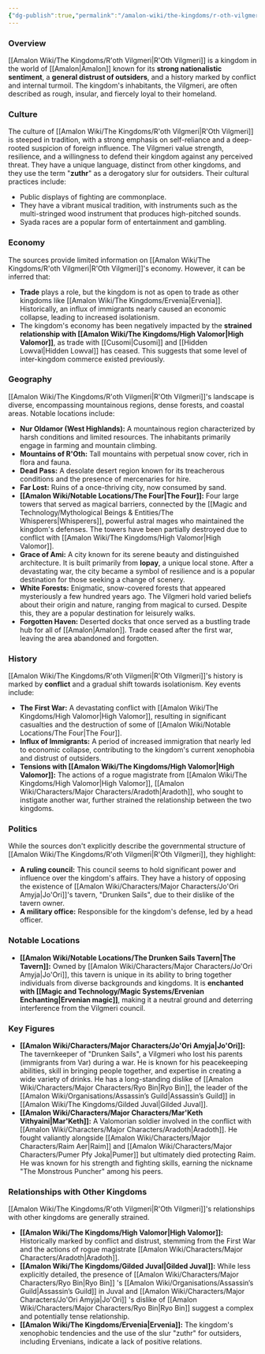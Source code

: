 ```yaml
---
{"dg-publish":true,"permalink":"/amalon-wiki/the-kingdoms/r-oth-vilgmeri/","dgPassFrontmatter":true,"noteIcon":""}
---
```


### Overview

[[Amalon Wiki/The Kingdoms/R'oth Vilgmeri\|R'Oth Vilgmeri]] is a kingdom in the world of [[Amalon\|Amalon]] known for its **strong nationalistic sentiment**, a **general distrust of outsiders**, and a history marked by conflict and internal turmoil. The kingdom's inhabitants, the Vilgmeri, are often described as rough, insular, and fiercely loyal to their homeland.

### Culture

The culture of [[Amalon Wiki/The Kingdoms/R'oth Vilgmeri\|R'Oth Vilgmeri]] is steeped in tradition, with a strong emphasis on self-reliance and a deep-rooted suspicion of foreign influence. The Vilgmeri value strength, resilience, and a willingness to defend their kingdom against any perceived threat. They have a unique language, distinct from other kingdoms, and they use the term "**zuthr**" as a derogatory slur for outsiders. Their cultural practices include:

- Public displays of fighting are commonplace.
- They have a vibrant musical tradition, with instruments such as the multi-stringed wood instrument that produces high-pitched sounds.
- Syada races are a popular form of entertainment and gambling.

### Economy

The sources provide limited information on [[Amalon Wiki/The Kingdoms/R'oth Vilgmeri\|R'Oth Vilgmeri]]'s economy. However, it can be inferred that:

- **Trade** plays a role, but the kingdom is not as open to trade as other kingdoms like [[Amalon Wiki/The Kingdoms/Ervenia\|Ervenia]]. Historically, an influx of immigrants nearly caused an economic collapse, leading to increased isolationism.
- The kingdom's economy has been negatively impacted by the **strained relationship with [[Amalon Wiki/The Kingdoms/High Valomor\|High Valomor]]**, as trade with [[Cusomi\|Cusomi]] and [[Hidden Lowval\|Hidden Lowval]] has ceased. This suggests that some level of inter-kingdom commerce existed previously.

### Geography

[[Amalon Wiki/The Kingdoms/R'oth Vilgmeri\|R'Oth Vilgmeri]]'s landscape is diverse, encompassing mountainous regions, dense forests, and coastal areas. Notable locations include:

- **Nur Oldamor (West Highlands):** A mountainous region characterized by harsh conditions and limited resources. The inhabitants primarily engage in farming and mountain climbing.
- **Mountains of R'Oth:** Tall mountains with perpetual snow cover, rich in flora and fauna.
- **Dead Pass:** A desolate desert region known for its treacherous conditions and the presence of mercenaries for hire.
- **Far Lost:** Ruins of a once-thriving city, now consumed by sand.
- **[[Amalon Wiki/Notable Locations/The Four\|The Four]]:** Four large towers that served as magical barriers, connected by the [[Magic and Technology/Mythological Beings & Entities/The Whisperers\|Whisperers]], powerful astral mages who maintained the kingdom's defenses. The towers have been partially destroyed due to conflict with [[Amalon Wiki/The Kingdoms/High Valomor\|High Valomor]].
- **Grace of Ami:** A city known for its serene beauty and distinguished architecture. It is built primarily from **lopay**, a unique local stone. After a devastating war, the city became a symbol of resilience and is a popular destination for those seeking a change of scenery.
- **White Forests:** Enigmatic, snow-covered forests that appeared mysteriously a few hundred years ago. The Vilgmeri hold varied beliefs about their origin and nature, ranging from magical to cursed. Despite this, they are a popular destination for leisurely walks.
- **Forgotten Haven:** Deserted docks that once served as a bustling trade hub for all of [[Amalon\|Amalon]]. Trade ceased after the first war, leaving the area abandoned and forgotten.

### History

[[Amalon Wiki/The Kingdoms/R'oth Vilgmeri\|R'Oth Vilgmeri]]'s history is marked by **conflict** and a gradual shift towards isolationism. Key events include:

- **The First War:** A devastating conflict with [[Amalon Wiki/The Kingdoms/High Valomor\|High Valomor]], resulting in significant casualties and the destruction of some of [[Amalon Wiki/Notable Locations/The Four\|The Four]].
- **Influx of Immigrants:** A period of increased immigration that nearly led to economic collapse, contributing to the kingdom's current xenophobia and distrust of outsiders.
- **Tensions with [[Amalon Wiki/The Kingdoms/High Valomor\|High Valomor]]:** The actions of a rogue magistrate from [[Amalon Wiki/The Kingdoms/High Valomor\|High Valomor]], [[Amalon Wiki/Characters/Major Characters/Aradoth\|Aradoth]], who sought to instigate another war, further strained the relationship between the two kingdoms.

### Politics

While the sources don't explicitly describe the governmental structure of [[Amalon Wiki/The Kingdoms/R'oth Vilgmeri\|R'Oth Vilgmeri]], they highlight:

- **A ruling council:** This council seems to hold significant power and influence over the kingdom's affairs. They have a history of opposing the existence of [[Amalon Wiki/Characters/Major Characters/Jo'Ori Amyja\|Jo'Ori]]'s tavern, "Drunken Sails", due to their dislike of the tavern owner.
- **A military office:** Responsible for the kingdom's defense, led by a head officer.

### Notable Locations

- **[[Amalon Wiki/Notable Locations/The Drunken Sails Tavern\|The Tavern]]:** Owned by [[Amalon Wiki/Characters/Major Characters/Jo'Ori Amyja\|Jo'Ori]], this tavern is unique in its ability to bring together individuals from diverse backgrounds and kingdoms. It is **enchanted with [[Magic and Technology/Magic Systems/Ervenian Enchanting\|Ervenian magic]]**, making it a neutral ground and deterring interference from the Vilgmeri council.

### Key Figures

- **[[Amalon Wiki/Characters/Major Characters/Jo'Ori Amyja\|Jo'Ori]]:** The tavernkeeper of "Drunken Sails", a Vilgmeri who lost his parents (immigrants from Var) during a war. He is known for his peacekeeping abilities, skill in bringing people together, and expertise in creating a wide variety of drinks. He has a long-standing dislike of [[Amalon Wiki/Characters/Major Characters/Ryo Bin\|Ryo Bin]], the leader of the  [[Amalon Wiki/Organisations/Assassin’s Guild\|Assassin’s Guild]] in [[Amalon Wiki/The Kingdoms/Gilded Juval\|Gilded Juval]].
- **[[Amalon Wiki/Characters/Major Characters/Mar'Keth Vithyaini\|Mar'Keth]]:** A Valomorian soldier involved in the conflict with [[Amalon Wiki/Characters/Major Characters/Aradoth\|Aradoth]]. He fought valiantly alongside [[Amalon Wiki/Characters/Major Characters/Raim Aer\|Raim]] and [[Amalon Wiki/Characters/Major Characters/Pumer Pfy Joka\|Pumer]] but ultimately died protecting Raim. He was known for his strength and fighting skills, earning the nickname "The Monstrous Puncher" among his peers.

### Relationships with Other Kingdoms

[[Amalon Wiki/The Kingdoms/R'oth Vilgmeri\|R'Oth Vilgmeri]]'s relationships with other kingdoms are generally strained.

- **[[Amalon Wiki/The Kingdoms/High Valomor\|High Valomor]]:** Historically marked by conflict and distrust, stemming from the First War and the actions of rogue magistrate [[Amalon Wiki/Characters/Major Characters/Aradoth\|Aradoth]].
- **[[Amalon Wiki/The Kingdoms/Gilded Juval\|Gilded Juval]]:** While less explicitly detailed, the presence of [[Amalon Wiki/Characters/Major Characters/Ryo Bin\|Ryo Bin]] 's  [[Amalon Wiki/Organisations/Assassin’s Guild\|Assassin’s Guild]] in Juval and [[Amalon Wiki/Characters/Major Characters/Jo'Ori Amyja\|Jo'Ori]] 's dislike of [[Amalon Wiki/Characters/Major Characters/Ryo Bin\|Ryo Bin]] suggest a complex and potentially tense relationship.
- **[[Amalon Wiki/The Kingdoms/Ervenia\|Ervenia]]:** The kingdom's xenophobic tendencies and the use of the slur "zuthr" for outsiders, including Ervenians, indicate a lack of positive relations.
